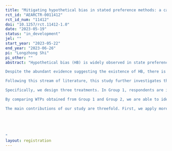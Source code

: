 ```yaml
---
title: "Mitigating hypothetical bias in stated preference methods: a case study on eyestalk ablated shrimp and hazardous waste recycling"
rct_id: "AEARCTR-0011412"
rct_id_num: "11412"
doi: "10.1257/rct.11412-1.0"
date: "2023-05-19"
status: "in_development"
jel: ""
start_year: "2023-05-22"
end_year: "2023-06-26"
pi: "Longzhong Shi"
pi_other: ""
abstract: "Hypothetical bias (HB) is widely observed in state preference studies, defined as the discrepancy between the monetary value that individuals are willing to pay for a good under hypothetical scenarios and their actual payment in real-world situations. This bias significantly impairs the external validity of stated preference studies, thereby restricting their generalizability.  
Despite the abundant evidence suggesting the existence of HB, there is no consensus on the contributors of HB. Current studies suggest various potential contributors, include psychological factors, strategic behaviors, and elicitation mechanisms (Penn and Hu, 2018). Accordingly, methods to mitigate HB are proposed. Examples include the cheap talk, oath, honest priming, and incentive compatible elicitation mechanism.
Following this stream of literature, this study further investigates the connection between psychological factors and HB, and propose corresponding strategy to mitigate HB.
Specifically, we design three treatments. In Group 1, respondents are initially presented with a hypothetical Becker-DeGroot-Marschak (BDM) mechanism, which captures their willingness to pay (WTP) for non-eyestalk-ablated shrimp. Subsequently, an advisory referendum on hazardous waste recycling is administered, utilizing a payment card elicitation method. In Group 2, respondents finish a BDM task involving real payments, followed by the same advisory referendum as in the first group. In Group 3, respondents are only provided with the advisory referendum section. Eye-tracking techniques and phycological metrics are applied across all three treatments to collect psychological factors.
By comparing WTPs obtained from Group 1 and Group 2, we are able to identify potential psychological factors that contribute to HB. Accordingly, novel mitigation methods within the context of WTP elicitation for private good are proposed. Furthermore, by encompassing all tree treatments, we aim to investigate whether the introduction of real payments for a private good can serve as a priming and reduce the potential HB in the valuation of an unrelated public good. Our study design allows for a deeper understanding of the interplay between psychological factors and HB in the context of private and public good valuation. 
The main contributions of our study are threefold. First, we apply more comprehensive and objective measurements to identify the possible contributors of HB, specifically the eye-tracking and phycological metrics. Second, based on findings from our investigation, we propose novel ex post mitigation methods that calibrate WTP using phycological metrics. Third, we utilize the real-payment priming to reduce HB in the valuation of public goods.


"
layout: registration
---
```


